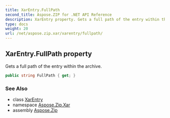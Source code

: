 ```yaml
---
title: XarEntry.FullPath
second_title: Aspose.ZIP for .NET API Reference
description: XarEntry property. Gets a full path of the entry within the archive
type: docs
weight: 20
url: /net/aspose.zip.xar/xarentry/fullpath/
---
```

## XarEntry.FullPath property

Gets a full path of the entry within the archive.

```csharp
public string FullPath { get; }
```

### See Also

* class [XarEntry](../)
* namespace [Aspose.Zip.Xar](../../xarentry/)
* assembly [Aspose.Zip](../../../)


